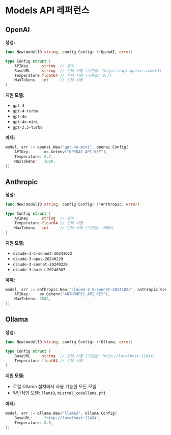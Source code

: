 # Models API 레퍼런스

## OpenAI

**생성:**
```go
func New(modelID string, config Config) (*OpenAI, error)

type Config struct {
    APIKey      string  // 필수
    BaseURL     string  // 선택 사항 (기본값: https://api.openai.com/v1)
    Temperature float64 // 선택 사항 (기본값: 0.7)
    MaxTokens   int     // 선택 사항
}
```

**지원 모델:**
- `gpt-4`
- `gpt-4-turbo`
- `gpt-4o`
- `gpt-4o-mini`
- `gpt-3.5-turbo`

**예제:**
```go
model, err := openai.New("gpt-4o-mini", openai.Config{
    APIKey:      os.Getenv("OPENAI_API_KEY"),
    Temperature: 0.7,
    MaxTokens:   1000,
})
```

## Anthropic

**생성:**
```go
func New(modelID string, config Config) (*Anthropic, error)

type Config struct {
    APIKey      string  // 필수
    Temperature float64 // 선택 사항
    MaxTokens   int     // 선택 사항 (기본값: 4096)
}
```

**지원 모델:**
- `claude-3-5-sonnet-20241022`
- `claude-3-opus-20240229`
- `claude-3-sonnet-20240229`
- `claude-3-haiku-20240307`

**예제:**
```go
model, err := anthropic.New("claude-3-5-sonnet-20241022", anthropic.Config{
    APIKey:    os.Getenv("ANTHROPIC_API_KEY"),
    MaxTokens: 2048,
})
```

## Ollama

**생성:**
```go
func New(modelID string, config Config) (*Ollama, error)

type Config struct {
    BaseURL     string  // 선택 사항 (기본값: http://localhost:11434)
    Temperature float64 // 선택 사항
}
```

**지원 모델:**
- 로컬 Ollama 설치에서 사용 가능한 모든 모델
- 일반적인 모델: `llama3`, `mistral`, `codellama`, `phi`

**예제:**
```go
model, err := ollama.New("llama3", ollama.Config{
    BaseURL:     "http://localhost:11434",
    Temperature: 0.8,
})
```
